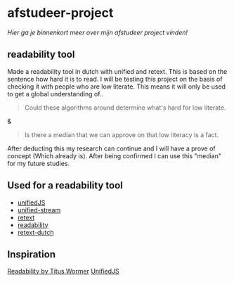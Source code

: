 # afstudeer-project
_Hier ga je binnenkort meer over mijn afstudeer project vinden!_

## readability tool
Made a readability tool in dutch with unified and retext. This is based on the sentence how hard it is to read. I will be testing this project on the basis of checking it with people who are low literate. This means it will only be used to get a global understanding of..

> Could these algorithms around determine what's hard for low literate.

&

> Is there a median that we can approve on that low literacy is a fact.

After deducting this my research can continue and I will have a prove of concept (Which already is). After being confirmed I can use this "median" for my future studies.

## Used for a readability tool
- [unifiedJS](https://unifiedjs.com)
- [unified-stream](https://unifiedjs.com)
- [retext](https://github.com/retextjs/retext)
- [readability](https://github.com/retextjs/retext-readability)
- [retext-dutch](https://github.com/retextjs/retext/tree/master/packages/retext-dutch)

## Inspiration

[Readability by Titus Wormer](https://wooorm.com/readability/)
[UnifiedJS](https://unifiedjs.com)
